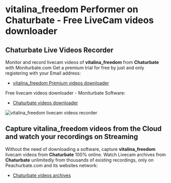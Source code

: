 # vitalina_freedom Performer on Chaturbate - Free LiveCam videos downloader

## Chaturbate Live Videos Recorder

Monitor and record livecam videos of **vitalina_freedom** from **Chaturbate** with Moniturbate.com
Get a premium trial for free by just and only registering with your Email address:
* [vitalina_freedom Premium videos downloader](https://moniturbate.com/request-demo-licence-key.html)

Free livecam videos downloader - Moniturbate Software:
* [Chaturbate videos downloader](https://moniturbate.com/moniturbate-download-software.html)

![vitalina_freedom livecam videos recorder](https://peachurnet.com/templates/moniturbate-software.png)


## Capture vitalina_freedom videos from the Cloud and watch your recordings on Streaming

Without the need of downloading a software, capture **vitalina_freedom** livecam videos from **Chaturbate** 100% online.
Watch Livecam archives from **Chaturbate** unlimitedly from thousands of existing recordings, only on Peachurbate.com and its websites network:
* [Chaturbate videos archives](https://peachurnet.com/)